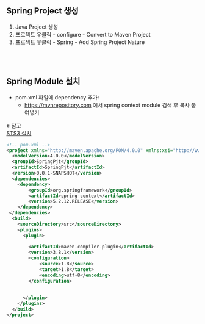 ## Spring Project 생성
1. Java Project 생성
2. 프로젝트 우클릭 - configure - Convert to Maven Project
3. 프로젝트 우클릭 - Spring - Add Spring Project Nature

<br>
<br>

## Spring Module 설치
* pom.xml 파일에 dependency 추가:
    - https://mvnrepository.com 에서 spring context module 검색 후 복사 붙여넣기

※ 참고<br>
[STS3 설치](https://life-with-coding.tistory.com/369)

```xml
<!-- pom.xml -->
<project xmlns="http://maven.apache.org/POM/4.0.0" xmlns:xsi="http://www.w3.org/2001/XMLSchema-instance" xsi:schemaLocation="http://maven.apache.org/POM/4.0.0 https://maven.apache.org/xsd/maven-4.0.0.xsd">
  <modelVersion>4.0.0</modelVersion>
  <groupId>SpringPjt</groupId>
  <artifactId>SpringPjt</artifactId>
  <version>0.0.1-SNAPSHOT</version>
  <dependencies>
  	<dependency>
	    <groupId>org.springframework</groupId>
	    <artifactId>spring-context</artifactId>
	    <version>5.2.12.RELEASE</version>
	</dependency>
 </dependencies>
  <build>
    <sourceDirectory>src</sourceDirectory>
    <plugins>
      <plugin>
        
        <artifactId>maven-compiler-plugin</artifactId>
		<version>3.8.1</version>
		<configuration>
			<source>1.8</source>
			<target>1.8</target>
			<encoding>utf-8</encoding>
		</configuration>
        
        
      </plugin>
    </plugins>
  </build>
</project>
```

